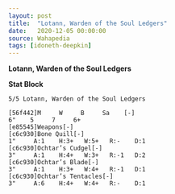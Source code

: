 ```yaml
---
layout: post
title:  "Lotann, Warden of the Soul Ledgers"
date:   2020-12-05 00:00:00
source: Wahapedia
tags: [idoneth-deepkin]
---
```


**Lotann, Warden of the Soul Ledgers**

**Stat Block**
```
5/5 Lotann, Warden of the Soul Ledgers
```

```
[56f442]M     W     B     Sa    [-]
6"    5     7     6+    
[e85545]Weapons[-]
[c6c930]Bone Quill[-]
1"     A:1    H:3+   W:5+   R:-    D:1   
[c6c930]Ochtar’s Cudgel[-]
3"     A:1    H:4+   W:3+   R:-1   D:2   
[c6c930]Ochtar’s Blade[-]
3"     A:1    H:3+   W:4+   R:-1   D:1   
[c6c930]Ochtar’s Tentacles[-]
3"     A:6    H:4+   W:4+   R:-    D:1   
```
    